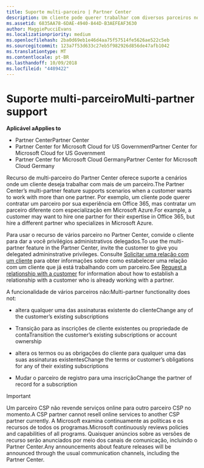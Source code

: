 ```yaml
---
title: Suporte multi-parceiro | Partner Center
description: Um cliente pode querer trabalhar com diversos parceiros no programa de Cloud Solution Provider especializados em diferentes serviços.
ms.assetid: 6835AA78-6DAE-4940-844D-B3AEFEAF3630
author: MaggiePucciEvans
ms.localizationpriority: medium
ms.openlocfilehash: 2ba0d69eb1e46d4aa75f57514fe5626ae522c5eb
ms.sourcegitcommit: 123a7f53d633c27eb5f982926d856de47afb1042
ms.translationtype: MT
ms.contentlocale: pt-BR
ms.lasthandoff: 10/09/2018
ms.locfileid: "4489422"
---
```

# <a name="multi-partner-support"></a><span data-ttu-id="982a5-103">Suporte multi-parceiro</span><span class="sxs-lookup"><span data-stu-id="982a5-103">Multi-partner support</span></span>

**<span data-ttu-id="982a5-104">Aplicável a</span><span class="sxs-lookup"><span data-stu-id="982a5-104">Applies to</span></span>**

-  <span data-ttu-id="982a5-105">Partner Center</span><span class="sxs-lookup"><span data-stu-id="982a5-105">Partner Center</span></span>
-  <span data-ttu-id="982a5-106">Partner Center for Microsoft Cloud for US Government</span><span class="sxs-lookup"><span data-stu-id="982a5-106">Partner Center for Microsoft Cloud for US Government</span></span>
-  <span data-ttu-id="982a5-107">Partner Center for Microsoft Cloud Germany</span><span class="sxs-lookup"><span data-stu-id="982a5-107">Partner Center for Microsoft Cloud Germany</span></span>

<span data-ttu-id="982a5-108">Recurso de multi-parceiro do Partner Center oferece suporte a cenários onde um cliente deseja trabalhar com mais de um parceiro.</span><span class="sxs-lookup"><span data-stu-id="982a5-108">The Partner Center’s multi-partner feature supports scenarios when a customer wants to work with more than one partner.</span></span> <span data-ttu-id="982a5-109">Por exemplo, um cliente pode querer contratar um parceiro por sua experiência em Office 365, mas contratar um parceiro diferente com especialização em Microsoft Azure.</span><span class="sxs-lookup"><span data-stu-id="982a5-109">For example, a customer may want to hire one partner for their expertise in Office 365, but hire a different partner who specializes in Microsoft Azure.</span></span>

<span data-ttu-id="982a5-110">Para usar o recurso de vários parceiro no Partner Center, convide o cliente para dar a você privilégios administrativos delegados.</span><span class="sxs-lookup"><span data-stu-id="982a5-110">To use the multi-partner feature in the Partner Center, invite the customer to give you delegated admininstrative privileges.</span></span> <span data-ttu-id="982a5-111">Consulte [Solicitar uma relação com um cliente](request-a-relationship-with-a-customer.md) para obter informações sobre como estabelecer uma relação com um cliente que já está trabalhando com um parceiro.</span><span class="sxs-lookup"><span data-stu-id="982a5-111">See [Request a relationship with a customer](request-a-relationship-with-a-customer.md) for information about how to establish a relationship with a customer who is already working with a partner.</span></span>

<span data-ttu-id="982a5-112">A funcionalidade de vários parceiros não:</span><span class="sxs-lookup"><span data-stu-id="982a5-112">Multi-partner functionality does not:</span></span>

-   <span data-ttu-id="982a5-113">altera qualquer uma das assinaturas existente do cliente</span><span class="sxs-lookup"><span data-stu-id="982a5-113">Change any of the customer’s existing subscriptions</span></span>

-   <span data-ttu-id="982a5-114">Transição para as inscrições de cliente existentes ou propriedade de conta</span><span class="sxs-lookup"><span data-stu-id="982a5-114">Transition the customer’s existing subscriptions or account ownership</span></span>

-   <span data-ttu-id="982a5-115">altera os termos ou as obrigações do cliente para qualquer uma das suas assinaturas existentes</span><span class="sxs-lookup"><span data-stu-id="982a5-115">Change the terms or customer’s obligations for any of their existing subscriptions</span></span>

-   <span data-ttu-id="982a5-116">Mudar o parceiro de registro para uma inscrição</span><span class="sxs-lookup"><span data-stu-id="982a5-116">Change the partner of record for a subscription</span></span>

> [!IMPORTANT]  
> <span data-ttu-id="982a5-117">Um parceiro CSP não revende serviços online para outro parceiro CSP no momento.</span><span class="sxs-lookup"><span data-stu-id="982a5-117">A CSP partner cannot resell online services to another CSP partner currently.</span></span> <span data-ttu-id="982a5-118">A Microsoft examina continuamente as políticas e os recursos de todos os programas.</span><span class="sxs-lookup"><span data-stu-id="982a5-118">Microsoft continuously reviews policies and capabilities of all programs.</span></span> <span data-ttu-id="982a5-119">Quaisquer anúncios sobre as versões de recurso serão anunciados por meio dos canais de comunicação, incluindo o Partner Center.</span><span class="sxs-lookup"><span data-stu-id="982a5-119">Any announcements about feature releases will be announced through the usual communication channels, including the Partner Center.</span></span>  

 






